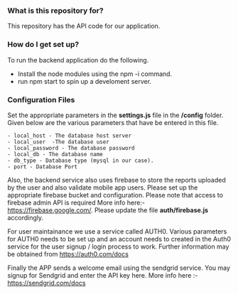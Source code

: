 ### What is this repository for? ###

This repository has the API code for our application. 

### How do I get set up? ###

To run the backend application do the following.

- Install the node modules using the npm -i command.
- run npm start to spin up a develoment server.

### Configuration Files ###

Set the appropriate parameters in the **settings.js** file in the **/config** folder. Given below are the various parameters that have be entered in this file.

    - local_host - The database host server
    - local_user  -The database user 
    - local_password - The database password
    - local_db - The database name
    - db_type - Database type (mysql in our case).
    - port - Database Port

Also, the backend service also uses firebase to store the reports uploaded by the user and also validate mobile app users. Please set up the appropriate firebase bucket and configuration. Please note that access to firebase admin API is required More info here:- https://firebase.google.com/.  Please update the file **auth/firebase.js** accordingly.

For user maintainance we use a service called AUTH0. Various parameters for AUTH0 needs to be set up and an account needs to created in the Auth0 service for the user signup / login process to work. Further information may be obtained from https://auth0.com/docs

Finally the APP sends a welcome email using the sendgrid service. You may signup for Sendgrid and enter the API key here. More info here :- https://sendgrid.com/docs


